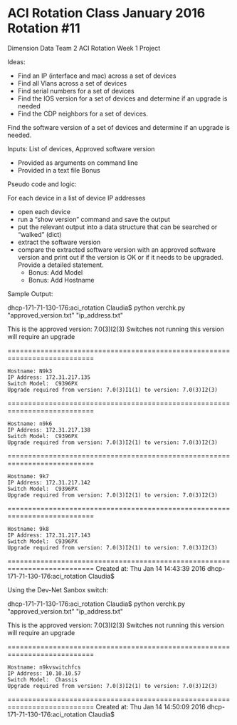 # ACI Rotation Class January 2016 Rotation #11

Dimension Data Team 2 ACI Rotation
Week 1 Project

Ideas:

- Find an IP (interface and mac) across a set of devices
- Find all Vlans across a set of devices
- Find serial numbers for a set of devices
- Find the IOS version for a set of devices and determine if an upgrade is needed
- Find the CDP neighbors for a set of devices.

Find the software version of a set of devices and determine if an upgrade is needed.

Inputs:  List of devices, Approved software version

- Provided as arguments on command line
- Provided in a text file Bonus

Pseudo code and logic:

For each device in a list of device IP addresses

- open each device
- run a “show version” command and save the output
- put the relevant output into a data structure that can be searched or “walked” (dict)
- extract the software version
- compare the extracted software version with an approved software version and print out if the version is OK or if it needs to be upgraded.  Provide a detailed statement.
    - Bonus: Add Model
    - Bonus: Add Hostname

Sample Output:

dhcp-171-71-130-176:aci_rotation Claudia$ python verchk.py "approved_version.txt" "ip_address.txt"

This is the approved version:  7.0(3)I2(3)
	Switches not running this version will require an upgrade
	
===========================================================================

	Hostname: N9k3
	IP Address: 172.31.217.135
	Switch Model:  C9396PX
	Upgrade required from version: 7.0(3)I1(1) to version: 7.0(3)I2(3)
===========================================================================

	Hostname: n9k6
	IP Address: 172.31.217.138
	Switch Model:  C9396PX
	Upgrade required from version: 7.0(3)I2(1) to version: 7.0(3)I2(3)
===========================================================================

	Hostname: 9k7
	IP Address: 172.31.217.142
	Switch Model:  C9396PX
	Upgrade required from version: 7.0(3)I2(1) to version: 7.0(3)I2(3)
===========================================================================

	Hostname: 9k8
	IP Address: 172.31.217.143
	Switch Model:  C9396PX
	Upgrade required from version: 7.0(3)I2(1) to version: 7.0(3)I2(3)
===========================================================================
Created at:  Thu Jan 14 14:43:39 2016
dhcp-171-71-130-176:aci_rotation Claudia$


Using the Dev-Net Sanbox switch:

dhcp-171-71-130-176:aci_rotation Claudia$ python verchk.py "approved_version.txt" "ip_address.txt"

This is the approved version:  7.0(3)I2(3)
	Switches not running this version will require an upgrade
	
===========================================================================

	Hostname: n9kvswitchfcs
	IP Address: 10.10.10.57
	Switch Model:  Chassis
	Upgrade required from version: 7.0(3)I2(1) to version: 7.0(3)I2(3)
===========================================================================
Created at:  Thu Jan 14 14:50:09 2016
dhcp-171-71-130-176:aci_rotation Claudia$
